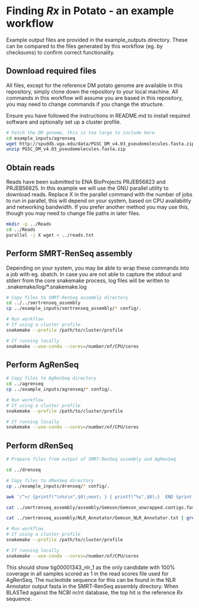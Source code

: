 # Finding *Rx* in Potato - an example workflow

Example output files are provided in the example_outputs directory. These can be compared to the files generated by this workflow (eg. by checksums) to confirm correct functionality.

## Download required files

All files, except for the reference DM potato genome are available in this repository, simply clone down the repository to your local machine. All commands in this workflow will assume you are based in this repository, you may need to change commands if you change the structure.

Ensure you have followed the instructions in README.md to install required software and optionally set up a cluster profile.

```bash
# Fetch the DM genome, this is too large to include here
cd example_inputs/agrenseq
wget http://spuddb.uga.edu/data/PGSC_DM_v4.03_pseudomolecules.fasta.zip
unzip PGSC_DM_v4.03_pseudomolecules.fasta.zip
```

## Obtain reads

Reads have been submitted to ENA BioProjects PRJEB56823 and PRJEB56825. In this example we will use the GNU parallel utility to download reads. Replace X in the parallel command with the number of jobs to run in parallel, this will depend on your system, based on CPU availability and networking bandwidth. If you prefer another method you may use this, though you may need to change file paths in later files.

```bash
mkdir -p ../Reads
cd ../Reads
parallel -j X wget < ../reads.txt
```

## Perform SMRT-RenSeq assembly

Depending on your system, you may be able to wrap these commands into a job with eg. sbatch. In case you are not able to capture the stdout and stderr from the core snakemake process, log files will be written to .snakemake/log/*.snakemake.log

```bash
# Copy files to SMRT-RenSeq assembly directory
cd ../../smrtrenseq_assembly
cp ../example_inputs/smrtrenseq_assembly/* config/.

# Run workflow
# If using a cluster profile
snakemake --profile /path/to/cluster/profile

# If running locally
snakemake --use-conda --cores=/number/of/CPU/cores
```

## Perform AgRenSeq

```bash
# Copy files to AgRenSeq directory
cd ../agrenseq
cp ../example_inputs/agrenseq/* config/.

# Run workflow
# If using a cluster profile
snakemake --profile /path/to/cluster/profile

# If running locally
snakemake --use-conda --cores=/number/of/CPU/cores
```

## Perform dRenSeq

```bash
# Prepare files from output of SMRT-RenSeq assembly and AgRenSeq

cd ../drenseq

# Copy files to dRenSeq directory
cp ../example_inputs/drenseq/* config/.

awk '/^>/ {printf("\n%s\n",$0);next; } { printf("%s",$0);}  END {printf("\n");}' < ../smrtrenseq_assembly/assembly/Gemson/Gemson.contigs.fasta | tail -n +2 > ../smrtrenseq_assembly/assembly/Gemson/Gemson_unwrapped.contigs.fasta # unwrap fasta file so all the sequence is on one line

cat ../smrtrenseq_assembly/assembly/Gemson/Gemson_unwrapped.contigs.fasta | grep -A1 -f ../agrenseq/results/Gemson_filtered_contigs.txt | sed 's/--//g' | sed '/^$/d' | sed '/^>/ s/ .*//' >> config/Gemson_candidates.fa # get your sequences for contigs you want, we have provided example sequences to aid in running the analysis

cat ../smrtrenseq_assembly/NLR_Annotator/Gemson_NLR_Annotator.txt | grep -f ../agrenseq/results/Gemson_filtered_contigs.txt | cut -f2,4-5 >> config/Gemson_candidates.bed # Make a bed file, we have provided example sequences to aid in running the analysis

# Run workflow
# If using a cluster profile
snakemake --profile /path/to/cluster/profile

# If running locally
snakemake --use-conda --cores=/number/of/CPU/cores
```

This should show tig00001343_nlr_1 as the only candidate with 100% coverage in all samples scored as 1 in the read scores file used for AgRenSeq. The nucleotide sequence for this can be found in the NLR Annotator output fasta in the SMRT-RenSeq assembly directory. When BLASTed against the NCBI nr/nt database, the top hit is the reference *Rx* sequence.

